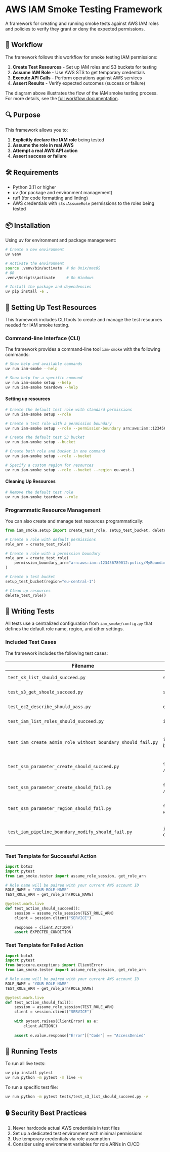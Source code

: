 # AWS IAM Smoke Testing Framework

A framework for creating and running smoke tests against AWS IAM roles and policies to verify they grant or deny the expected permissions.

## 🔄 Workflow

The framework follows this workflow for smoke testing IAM permissions:

1. **Create Test Resources** - Set up IAM roles and S3 buckets for testing
2. **Assume IAM Role** - Use AWS STS to get temporary credentials
3. **Execute API Calls** - Perform operations against AWS services
4. **Assert Results** - Verify expected outcomes (success or failure)

The diagram above illustrates the flow of the IAM smoke testing process. For more details, see the [full workflow documentation](docs/iam-smoke-workflow.md).

## 🔍 Purpose

This framework allows you to:

1. **Explicitly declare the IAM role** being tested
2. **Assume the role in real AWS**
3. **Attempt a real AWS API action**
4. **Assert success or failure**

## 🛠️ Requirements

- Python 3.11 or higher
- uv (for package and environment management)
- ruff (for code formatting and linting)
- AWS credentials with `sts:AssumeRole` permissions to the roles being tested

## 📦 Installation

Using uv for environment and package management:

```bash
# Create a new environment
uv venv

# Activate the environment
source .venv/bin/activate  # On Unix/macOS
# OR
.venv\Scripts\activate     # On Windows

# Install the package and dependencies
uv pip install -e .
```

## 🔧 Setting Up Test Resources

This framework includes CLI tools to create and manage the test resources needed for IAM smoke testing.

### Command-line Interface (CLI)

The framework provides a command-line tool `iam-smoke` with the following commands:

```bash
# Show help and available commands
uv run iam-smoke --help

# Show help for a specific command
uv run iam-smoke setup --help
uv run iam-smoke teardown --help
```

#### Setting up resources

```bash
# Create the default test role with standard permissions
uv run iam-smoke setup --role

# Create a test role with a permission boundary
uv run iam-smoke setup --role --permission-boundary arn:aws:iam::123456789012:policy/MyBoundary

# Create the default test S3 bucket
uv run iam-smoke setup --bucket

# Create both role and bucket in one command
uv run iam-smoke setup --role --bucket

# Specify a custom region for resources
uv run iam-smoke setup --role --bucket --region eu-west-1
```

#### Cleaning Up Resources

```bash
# Remove the default test role
uv run iam-smoke teardown --role
```

### Programmatic Resource Management

You can also create and manage test resources programmatically:

```python
from iam_smoke.setup import create_test_role, setup_test_bucket, delete_test_role

# Create a role with default permissions
role_arn = create_test_role()

# Create a role with a permission boundary
role_arn = create_test_role(
    permission_boundary_arn="arn:aws:iam::123456789012:policy/MyBoundary"
)

# Create a test bucket
setup_test_bucket(region="eu-central-1")

# Clean up resources
delete_test_role()
```

## 🧪 Writing Tests

All tests use a centralized configuration from `iam_smoke/config.py` that defines the default role name, region, and other settings.

### Included Test Cases

The framework includes the following test cases:

| Filename                              | Action                  | Expected | Description |
| ------------------------------------- | ----------------------- | -------- | ----------- |
| `test_s3_list_should_succeed.py`      | `s3:ListBucket`         | ✅ Pass   | Verifies the role can list objects in an S3 bucket |
| `test_s3_get_should_succeed.py`       | `s3:GetObject`          | ✅ Pass   | Verifies the role can get an object from the test bucket |
| `test_ec2_describe_should_pass.py`    | `ec2:DescribeInstances` | ✅ Pass   | Verifies the role can describe EC2 instances |
| `test_iam_list_roles_should_succeed.py` | `iam:ListRoles`       | ✅ Pass   | Verifies the role can list IAM roles |
| `test_iam_create_admin_role_without_boundary_should_fail.py` | `iam:CreateRole` without boundary | ❌ Fail | Verifies the role cannot create any IAM roles without specifying a permission boundary |
| `test_ssm_parameter_create_should_succeed.py` | `ssm:PutParameter` in `/test/` namespace | ✅ Pass | Verifies the role can create SSM parameters in the allowed namespace |
| `test_ssm_parameter_create_should_fail.py` | `ssm:PutParameter` in `/platform/` namespace | ❌ Fail | Verifies the role cannot create SSM parameters in the restricted namespace |
| `test_ssm_parameter_region_should_fail.py` | `ssm:PutParameter` in `us-west-1` region | ❌ Fail | Verifies the role cannot create SSM parameters in restricted regions |
| `test_iam_pipeline_boundary_modify_should_fail.py` | `iam:CreatePolicyVersion` on protected policy | ❌ Fail | Verifies the role cannot modify the protected `platform/workload_boundary` policy |

### Test Template for Successful Action

```python
import boto3
import pytest
from iam_smoke.tester import assume_role_session, get_role_arn

# Role name will be paired with your current AWS account ID
ROLE_NAME = "YOUR-ROLE-NAME"
TEST_ROLE_ARN = get_role_arn(ROLE_NAME)

@pytest.mark.live
def test_action_should_succeed():
    session = assume_role_session(TEST_ROLE_ARN)
    client = session.client("SERVICE")
    
    response = client.ACTION()
    assert EXPECTED_CONDITION
```

### Test Template for Failed Action

```python
import boto3
import pytest
from botocore.exceptions import ClientError
from iam_smoke.tester import assume_role_session, get_role_arn

# Role name will be paired with your current AWS account ID
ROLE_NAME = "YOUR-ROLE-NAME"
TEST_ROLE_ARN = get_role_arn(ROLE_NAME)

@pytest.mark.live
def test_action_should_fail():
    session = assume_role_session(TEST_ROLE_ARN)
    client = session.client("SERVICE")
    
    with pytest.raises(ClientError) as e:
        client.ACTION()
        
    assert e.value.response["Error"]["Code"] == "AccessDenied"
```

## 🚀 Running Tests

To run all live tests:

```bash
uv pip install pytest
uv run python -m pytest -m live -v
```

To run a specific test file:

```bash
uv run python -m pytest tests/test_s3_list_should_succeed.py -v
```

## 🔒 Security Best Practices

1. Never hardcode actual AWS credentials in test files
2. Set up a dedicated test environment with minimal permissions
3. Use temporary credentials via role assumption
4. Consider using environment variables for role ARNs in CI/CD
